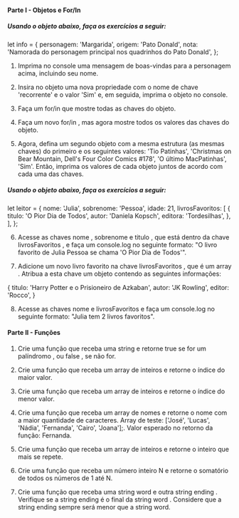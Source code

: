 #### Parte I - Objetos e For/In

##### Usando o objeto abaixo, faça os exercícios a seguir:

let info = {
  personagem: 'Margarida',
  origem: 'Pato Donald',
  nota: 'Namorada do personagem principal nos quadrinhos do Pato Donald',
};

1. Imprima no console uma mensagem de boas-vindas para a personagem acima, incluindo seu nome.

2. Insira no objeto uma nova propriedade com o nome de chave 'recorrente' e o valor 'Sim' e, em seguida, imprima o objeto no console.

3. Faça um for/in que mostre todas as chaves do objeto.

4. Faça um novo for/in , mas agora mostre todos os valores das chaves do objeto.

5. Agora, defina um segundo objeto com a mesma estrutura (as mesmas chaves) do primeiro e os seguintes valores: 'Tio Patinhas', 'Christmas on Bear Mountain, Dell's Four Color Comics #178', 'O último MacPatinhas', 'Sim'. Então, imprima os valores de cada objeto juntos de acordo com cada uma das chaves. 


##### Usando o objeto abaixo, faça os exercícios a seguir:

let leitor = {
  nome: 'Julia',
  sobrenome: 'Pessoa',
  idade: 21,
  livrosFavoritos: [
    {
      titulo: 'O Pior Dia de Todos',
      autor: 'Daniela Kopsch',
      editora: 'Tordesilhas',
    },
  ],
};

6. Acesse as chaves nome , sobrenome e titulo , que está dentro da chave livrosFavoritos , e faça um console.log no seguinte formato: "O livro favorito de Julia Pessoa se chama 'O Pior Dia de Todos'".

7. Adicione um novo livro favorito na chave livrosFavoritos , que é um array . Atribua a esta chave um objeto contendo as seguintes informações:

{
  titulo: 'Harry Potter e o Prisioneiro de Azkaban',
  autor: 'JK Rowling',
  editor: 'Rocco',
}

8. Acesse as chaves nome e livrosFavoritos e faça um console.log no seguinte formato: "Julia tem 2 livros favoritos".


#### Parte II - Funções

1. Crie uma função que receba uma string e retorne true se for um palíndromo , ou false , se não for.

2. Crie uma função que receba um array de inteiros e retorne o índice do maior valor.

3. Crie uma função que receba um array de inteiros e retorne o índice do menor valor.

4. Crie uma função que receba um array de nomes e retorne o nome com a maior quantidade de caracteres.
Array de teste: ['José', 'Lucas', 'Nádia', 'Fernanda', 'Cairo', 'Joana'];.
Valor esperado no retorno da função: Fernanda.

5. Crie uma função que receba um array de inteiros e retorne o inteiro que mais se repete.

6. Crie uma função que receba um número inteiro N e retorne o somatório de todos os números de 1 até N.

7. Crie uma função que receba uma string word e outra string ending . Verifique se a string ending é o final da string word . Considere que a string ending sempre será menor que a string word.
